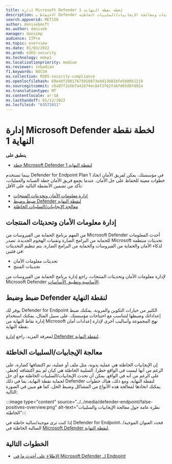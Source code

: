 ```yaml
---
title: إدارة Microsoft Defender لخطة نقطة النهاية 1
description: الاحتفاظ ب Defender لخطة نقطة النهاية 1 وتحديثها. يمكنك إدارة الإعدادات والحصول على التحديثات ومعالجة الإيجابيات/السلبيات الخاطئة.
search.appverid: MET150
author: denisebmsft
ms.author: deniseb
manager: dansimp
audience: ITPro
ms.topic: overview
ms.date: 01/03/2022
ms.prod: m365-security
ms.technology: mdep1
ms.localizationpriority: medium
ms.reviewer: inbadian
f1.keywords: NOCSH
ms.collection: M365-security-compliance
ms.openlocfilehash: 69e4df29817675918873e4d13b81bfe5b00b1219
ms.sourcegitcommit: c6a97f2a5b7a41b74ec84f2f62fabfd65d8fd92a
ms.translationtype: MT
ms.contentlocale: ar-SA
ms.lasthandoff: 01/12/2022
ms.locfileid: "63572011"
---
```

# <a name="manage-microsoft-defender-for-endpoint-plan-1"></a>إدارة Microsoft Defender لخطة نقطة النهاية 1

**ينطبق على**
- [خطة Microsoft Defender لنقطة النهاية 1](https://go.microsoft.com/fwlink/p/?linkid=2154037)

بينما تستخدم Defender for Endpoint Plan 1 في مؤسستك، يمكن لفريق الأمان اتخاذ خطوات معينة للحفاظ على حل الأمان. عندما يجمع فريق الأمان خطة الصيانة والعمليات، تأكد من تضمين الأنشطة التالية على الأقل:

- [إدارة معلومات الأمان وتحديثات المنتجات](#manage-security-intelligence-and-product-updates)
- [ضبط وضبط Defender لنقطة النهاية](#fine-tune-and-adjust-defender-for-endpoint)
- [معالجة الإيجابيات/السلبيات الخاطئة](#address-false-positivesnegatives)

## <a name="manage-security-intelligence-and-product-updates"></a>إدارة معلومات الأمان وتحديثات المنتجات

من المهم برنامج الحماية من الفيروسات من Microsoft Defender أحدث المعلومات للحماية من البرامج الضارة وتقنيات الهجوم الجديدة. تصدر Microsoft تحديثات منتظمة لذكاء الأمان والحماية من الفيروسات والحماية من البرامج الضارة. يتم تنظيم التحديثات في فئتين: 

- تحديثات معلومات الأمان
- تحديثات المنتج 

لإدارة معلومات الأمان وتحديثات المنتجات، راجع إدارة برنامج الحماية من الفيروسات من Microsoft Defender [الأساسية وتطبيق الأساسات](manage-updates-baselines-microsoft-defender-antivirus.md).

## <a name="fine-tune-and-adjust-defender-for-endpoint"></a>ضبط وضبط Defender لنقطة النهاية

يوفر لك Defender for Endpoint الكثير من خيارات التكوين والمرونة. يمكنك ضبط إعداداتك وضبطها لتتناسب مع احتياجات مؤسستك. على سبيل المثال، يمكنك استخدام إدارة نقاط النهاية من Microsoft نهج المجموعة وأساليب أخرى لإدارة إعدادات أمان نقطة النهاية. 

لمعرفة المزيد، راجع [إدارة Defender لنقطة النهاية](manage-mde-post-migration.md).

## <a name="address-false-positivesnegatives"></a>معالجة الإيجابيات/السلبيات الخاطئة

إن الإيجابيات الخاطئة هي عملية يدوية، مثل ملف أو عملية، تم اكتشافها كضارة، على الرغم من أنها ليست في الواقع خطرا. السلبية الخاطئة هي كيان لم يتم اكتشافه كخطر، على الرغم من أنه في الواقع. يمكن أن تحدث الإيجابيات/السلبيات الخاطئة مع أي حل لحماية نقطة النهاية، بما في ذلك Defender لنقطة النهاية. ومع ذلك، هناك خطوات يمكنك اتخاذها لمعالجة هذه الأنواع من المشاكل وضبط الحل، كما هو مبين في الصورة التالية:

:::image type="content" source="../../media/defender-endpoint/false-positives-overview.png" alt-text="نظرة عامة حول معالجة الإيجابيات والسلبيات الخاطئة":::

إذا كنت ترى موجبة/سالبة خاطئة في Defender for Endpoint، فحدد العنوان الموجبة/السالبة الخاطئة في [Microsoft Defender لنقطة النهاية](defender-endpoint-false-positives-negatives.md).

## <a name="next-steps"></a>الخطوات التالية

- [الاطلاع على أحدث ما في Microsoft Defender ل Endpoint](whats-new-in-microsoft-defender-endpoint.md)